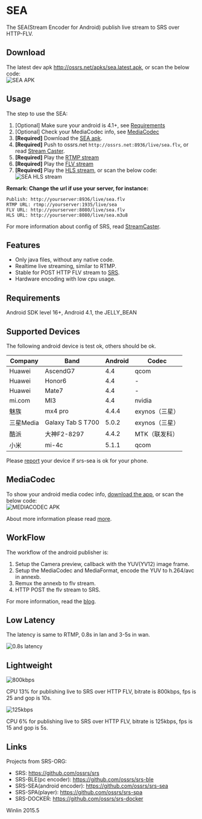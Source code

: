 # SEA
The SEA(Stream Encoder for Android) publish live stream to SRS over HTTP-FLV.

## Download

The latest dev apk http://ossrs.net/apks/sea.latest.apk, or scan the below code:<br/>
![SEA APK](https://github.com/ossrs/srs-sea/wiki/images/ap.sea.png?v=0)

## Usage

The step to use the SEA:

1. [Optional] Make sure your android is 4.1+, see [Requirements](https://github.com/ossrs/srs-sea#requirements)
1. [Optional] Check your MediaCodec info, see [MediaCodec](https://github.com/ossrs/srs-sea#mediacodec)
1. <b>[Required]</b> Download the [SEA apk](https://github.com/ossrs/srs-sea#download).
1. <b>[Required]</b> Push to ossrs.net `http://ossrs.net:8936/live/sea.flv`, or read [Stream Caster](https://github.com/ossrs/srs/wiki/v2_CN_Streamer#push-http-flv-to-srs).
1. <b>[Required]</b> Play the [RTMP stream](http://www.ossrs.net/players/srs_player.html?vhost=hls&port=19351&stream=sea&server=ossrs.net&autostart=true)
1. <b>[Required]</b> Play the [FLV stream](http://www.ossrs.net/players/srs_player.html?vhost=ossrs.net&app=live&stream=sea.flv&server=ossrs.net&port=8081&schema=http&autostart=true)
1. <b>[Required]</b> Play the [HLS stream](http://ossrs.net:8081/live/sea.html), or scan the below code:<br/>
![SEA HLS stream](https://github.com/ossrs/srs-sea/wiki/images/ap.sea.jpg?v=0)

<b>Remark: Change the url if use your server, for instance:</b>
```
Publish: http://yourserver:8936/live/sea.flv
RTMP URL: rtmp://yourserver:1935/live/sea
FLV URL: http://yourserver:8080/live/sea.flv
HLS URL: http://yourserver:8080/live/sea.m3u8
```

For more information about config of SRS, read [StreamCaster](https://github.com/ossrs/srs/wiki/v2_CN_Streamer#push-http-flv-to-srs).

## Features

* Only java files, without any native code.
* Realtime live streaming, similar to RTMP.
* Stable for POST HTTP FLV stream to [SRS](https://github.com/ossrs/srs).
* Hardware encoding with low cpu usage.

## Requirements

Android SDK level 16+, Android 4.1, the JELLY_BEAN

## Supported Devices

The following android device is test ok, others should be ok.

| Company | Band     |  Android | Codec |
| ------- | ------   | -------  | ----- |
| Huawei  | AscendG7 | 4.4      | qcom  |
| Huawei  | Honor6   | 4.4      | -     |
| Huawei  | Mate7    | 4.4      | -     |
| mi.com  | MI3      | 4.4      | nvidia|
| 魅族    | mx4 pro  | 4.4.4    | exynos（三星）|
| 三星Media | Galaxy Tab S T700 | 5.0.2 | exynos（三星）|
|酷派     |大神F2-8297|4.4.2    |MTK（联发科）|
|小米     |mi-4c     |5.1.1     |qcom|

Please [report](https://github.com/ossrs/srs-sea/issues/8) your device if srs-sea is ok for your phone.

## MediaCodec

To show your android media codec info, [download the app](http://ossrs.net/apks/MediaCodecInfo.apk), or scan the below code:<br/>
![MEDIACODEC APK](https://github.com/ossrs/srs-sea/wiki/images/ap.mediacodec.png?v=0)

About more information please read [more](https://coderoid.wordpress.com/2014/08/01/obtaining-android-media-codec-information/).

## WorkFlow

The workflow of the android publisher is:

1. Setup the Camera preview, callback with the YUV(YV12) image frame.
1. Setup the MediaCodec and MediaFormat, encode the YUV to h.264/avc in annexb.
1. Remux the annexb to flv stream.
1. HTTP POST the flv stream to SRS.

For more information, read the [blog](http://blog.csdn.net/win_lin/article/details/45422375).

## Low Latency

The latency is same to RTMP, 0.8s in lan and 3-5s in wan.

![0.8s latency](https://github.com/ossrs/srs-sea/wiki/images/ap.delay1.jpg)

## Lightweight

![800kbps](https://github.com/ossrs/srs-sea/wiki/images/ap.800kbps.jpg)

CPU 13% for publishing live to SRS over HTTP FLV, bitrate is 800kbps, fps is 25 and gop is 10s.

![125kbps](https://github.com/ossrs/srs-sea/wiki/images/ap.125kbps.jpg)

CPU 6% for publishing live to SRS over HTTP FLV, bitrate is 125kbps, fps is 15 and gop is 5s.

## Links

Projects from SRS-ORG:

* SRS: https://github.com/ossrs/srs
* SRS-BLE(pc encoder): https://github.com/ossrs/srs-ble
* SRS-SEA(android encoder): https://github.com/ossrs/srs-sea
* SRS-SPA(player): https://github.com/ossrs/srs-spa
* SRS-DOCKER: https://github.com/ossrs/srs-docker

Winlin 2015.5
